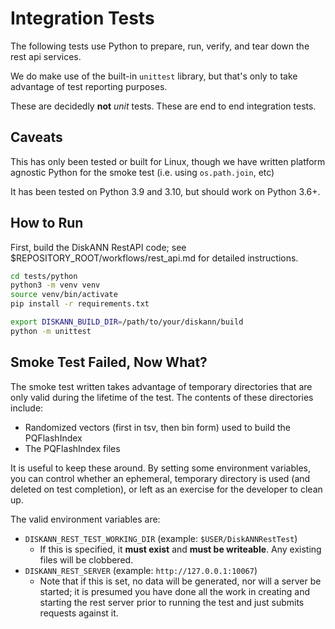 <!-- Copyright (c) Microsoft Corporation. All rights reserved.
   Licensed under the MIT license. -->

# Integration Tests
The following tests use Python to prepare, run, verify, and tear down the rest api services.

We do make use of the built-in `unittest` library, but that's only to take advantage of test reporting purposes.

These are decidedly **not** _unit_ tests. These are end to end integration tests.

## Caveats
This has only been tested or built for Linux, though we have written platform agnostic Python for the smoke test 
(i.e. using `os.path.join`, etc)

It has been tested on Python 3.9 and 3.10, but should work on Python 3.6+.

## How to Run

First, build the DiskANN RestAPI code; see $REPOSITORY_ROOT/workflows/rest_api.md for detailed instructions.

```bash
cd tests/python
python3 -m venv venv
source venv/bin/activate
pip install -r requirements.txt

export DISKANN_BUILD_DIR=/path/to/your/diskann/build
python -m unittest
```

## Smoke Test Failed, Now What?
The smoke test written takes advantage of temporary directories that are only valid during the 
lifetime of the test. The contents of these directories include:
- Randomized vectors (first in tsv, then bin form) used to build the PQFlashIndex
- The PQFlashIndex files

It is useful to keep these around. By setting some environment variables, you can control whether an ephemeral,
temporary directory is used (and deleted on test completion), or left as an exercise for the developer to 
clean up.  

The valid environment variables are:
- `DISKANN_REST_TEST_WORKING_DIR` (example: `$USER/DiskANNRestTest`)
  - If this is specified, it **must exist** and **must be writeable**. Any existing files will be clobbered.
- `DISKANN_REST_SERVER` (example: `http://127.0.0.1:10067`)
  - Note that if this is set, no data will be generated, nor will a server be started; it is presumed you have done 
    all the work in creating and starting the rest server prior to running the test and just submits requests against it.
